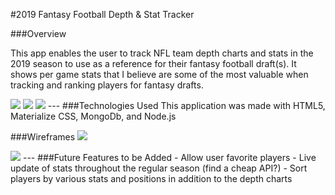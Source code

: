 #2019 Fantasy Football Depth & Stat Tracker

###Overview

This app enables the user to track NFL team depth charts and stats in the 2019 season to use as a reference for their fantasy football draft(s). It shows per game stats that I believe are some of the most valuable when tracking and ranking players for fantasy drafts.

<img src="https://i.imgur.com/y5bST0P.png">

<img src="https://i.imgur.com/903PF0l.png">

<img src="https://i.imgur.com/dj0OGNE.png">
---
###Technologies Used
This application was made with HTML5, Materialize CSS, MongoDb, and Node.js

###Wireframes
<img src="https://i.imgur.com/jCB9D88.png">

<img src="https://i.imgur.com/8ebyGkF.png">
---
###Future Features to be Added
- Allow user favorite players
- Live update of stats throughout the regular season (find a cheap API?)
- Sort players by various stats and positions in addition to the depth charts
